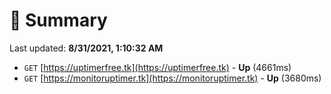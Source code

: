 # 📖 Summary
Last updated: **8/31/2021, 1:10:32 AM**

- `GET` [https://uptimerfree.tk](https://uptimerfree.tk) - **Up** (4661ms)
- `GET` [https://monitoruptimer.tk](https://monitoruptimer.tk) - **Up** (3680ms)

